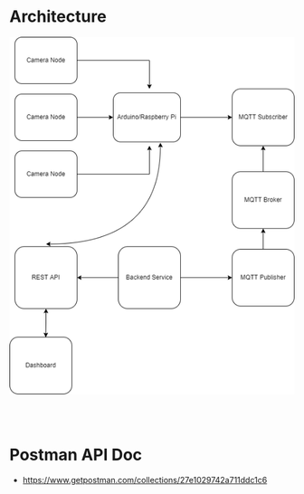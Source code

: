 # Architecture

![](./assests/fras.drawio.png)

<br />
<br />

# Postman API Doc

- https://www.getpostman.com/collections/27e1029742a711ddc1c6